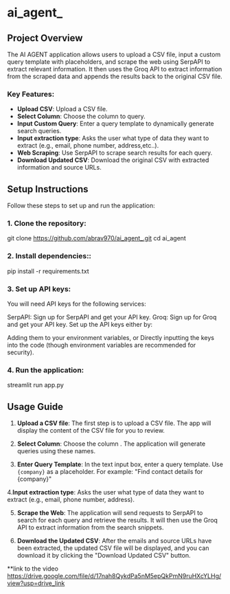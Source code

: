 # ai_agent_

## Project Overview
The AI AGENT application allows users to upload a CSV file, input a custom query template with placeholders, and scrape the web using SerpAPI to extract relevant information. It then uses the Groq API to extract information from the scraped data and appends the results back to the original CSV file.

### Key Features:
- **Upload CSV**: Upload a CSV file.
- **Select Column**: Choose the column to query.
- **Input Custom Query**: Enter a query template to dynamically generate search queries.
-  **Input extraction type**:  Asks the user what type of data they want to extract (e.g., email, phone number, address,etc..).
- **Web Scraping**: Use SerpAPI to scrape search results for each query.
- **Download Updated CSV**: Download the original CSV with extracted information and source URLs.

## Setup Instructions

Follow these steps to set up and run the application:

### 1. Clone the repository:

git clone https://github.com/abrav970/ai_agent_.git
cd ai_agent

### 2. Install dependencies::
pip install -r requirements.txt

### 3. Set up API keys:

You will need API keys for the following services:

SerpAPI: Sign up for SerpAPI and get your API key.
Groq: Sign up for Groq and get your API key.
Set up the API keys either by:

Adding them to your environment variables, or
Directly inputting the keys into the code (though environment variables are recommended for security).

### 4. Run the application:

streamlit run app.py


## Usage Guide

1. **Upload a CSV file**: The first step is to upload a CSV file. The app will display the content of the CSV file for you to review.
   
2. **Select Column**: Choose the column . The application will generate queries using these names.

3. **Enter Query Template**: In the text input box, enter a query template. Use `{company}` as a placeholder. For example:
"Find contact details for {company}"

4.**Input extraction type**: Asks the user what type of data they want to extract (e.g., email, phone number, address). 

5. **Scrape the Web**: The application will send requests to SerpAPI to search for each query and retrieve the results. It will then use the Groq API to extract information from the search snippets.

6. **Download the Updated CSV**: After the emails and source URLs have been extracted, the updated CSV file will be displayed, and you can download it by clicking the "Download Updated CSV" button.


**link to the video https://drive.google.com/file/d/17nah8QykdPa5nM5epQkPmN9ruHXcYLHg/view?usp=drive_link
